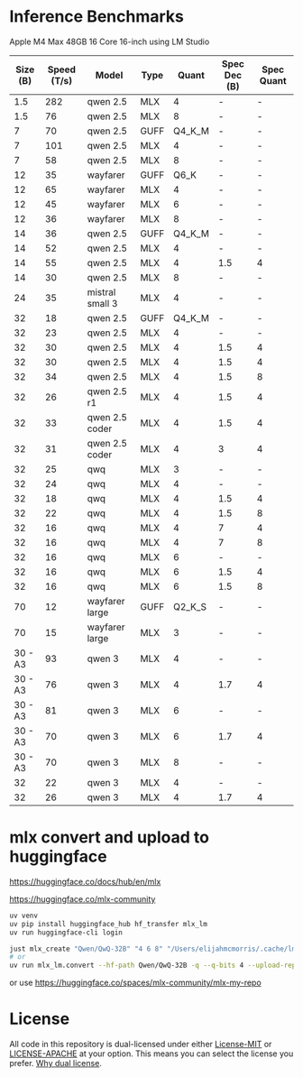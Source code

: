# Inference Benchmarks
Apple M4 Max 48GB 16 Core 16-inch using LM Studio

| Size (B) | Speed (T/s) | Model           | Type | Quant  | Spec Dec (B) | Spec Quant |
|----------|-------------|-----------------|------|--------|--------------|------------|
| 1.5      | 282         | qwen 2.5        | MLX  | 4      | -            | -          |
| 1.5      | 76          | qwen 2.5        | MLX  | 8      | -            | -          |
| 7        | 70          | qwen 2.5        | GUFF | Q4_K_M | -            | -          |
| 7        | 101         | qwen 2.5        | MLX  | 4      | -            | -          |
| 7        | 58          | qwen 2.5        | MLX  | 8      | -            | -          |
| 12       | 35          | wayfarer        | GUFF | Q6_K   | -            | -          |
| 12       | 65          | wayfarer        | MLX  | 4      | -            | -          |
| 12       | 45          | wayfarer        | MLX  | 6      | -            | -          |
| 12       | 36          | wayfarer        | MLX  | 8      | -            | -          |
| 14       | 36          | qwen 2.5        | GUFF | Q4_K_M | -            | -          |
| 14       | 52          | qwen 2.5        | MLX  | 4      | -            | -          |
| 14       | 55          | qwen 2.5        | MLX  | 4      | 1.5          | 4          |
| 14       | 30          | qwen 2.5        | MLX  | 8      | -            | -          |
| 24       | 35          | mistral small 3 | MLX  | 4      | -            | -          |
| 32       | 18          | qwen 2.5        | GUFF | Q4_K_M | -            | -          |
| 32       | 23          | qwen 2.5        | MLX  | 4      | -            | -          |
| 32       | 30          | qwen 2.5        | MLX  | 4      | 1.5          | 4          |
| 32       | 30          | qwen 2.5        | MLX  | 4      | 1.5          | 4          |
| 32       | 34          | qwen 2.5        | MLX  | 4      | 1.5          | 8          |
| 32       | 26          | qwen 2.5 r1     | MLX  | 4      | 1.5          | 4          |
| 32       | 33          | qwen 2.5 coder  | MLX  | 4      | 1.5          | 4          |
| 32       | 31          | qwen 2.5 coder  | MLX  | 4      | 3            | 4          |
| 32       | 25          | qwq             | MLX  | 3      | -            | -          |
| 32       | 24          | qwq             | MLX  | 4      | -            | -          |
| 32       | 18          | qwq             | MLX  | 4      | 1.5          | 4          |
| 32       | 22          | qwq             | MLX  | 4      | 1.5          | 8          |
| 32       | 16          | qwq             | MLX  | 4      | 7            | 4          |
| 32       | 16          | qwq             | MLX  | 4      | 7            | 8          |
| 32       | 16          | qwq             | MLX  | 6      | -            | -          |
| 32       | 16          | qwq             | MLX  | 6      | 1.5          | 4          |
| 32       | 16          | qwq             | MLX  | 6      | 1.5          | 8          |
| 70       | 12          | wayfarer large  | GUFF | Q2_K_S | -            | -          |
| 70       | 15          | wayfarer large  | MLX  | 3      | -            | -          |
| 30 - A3  | 93          | qwen 3          | MLX  | 4      | -            | -          |
| 30 - A3  | 76          | qwen 3          | MLX  | 4      | 1.7          | 4          |
| 30 - A3  | 81          | qwen 3          | MLX  | 6      | -            | -          |
| 30 - A3  | 70          | qwen 3          | MLX  | 6      | 1.7          | 4          |
| 30 - A3  | 70          | qwen 3          | MLX  | 8      | -            | -          |
| 32       | 22          | qwen 3          | MLX  | 4      | -            | -          |
| 32       | 26          | qwen 3          | MLX  | 4      | 1.7          | 4          |

# mlx convert and upload to huggingface
https://huggingface.co/docs/hub/en/mlx

https://huggingface.co/mlx-community

```bash
uv venv
uv pip install huggingface_hub hf_transfer mlx_lm
uv run huggingface-cli login

just mlx_create "Qwen/QwQ-32B" "4 6 8" "/Users/elijahmcmorris/.cache/lm-studio/models" "false"
# or
uv run mlx_lm.convert --hf-path Qwen/QwQ-32B -q --q-bits 4 --upload-repo mlx-community/QwQ-32B-4bit --mlx-path /Users/elijahmcmorris/.cache/lm-studio/models/mlx-community/QwQ-32B-4bit
```
or use https://huggingface.co/spaces/mlx-community/mlx-my-repo

# License
All code in this repository is dual-licensed under either [License-MIT](./LICENSE-MIT) or [LICENSE-APACHE](./LICENSE-Apache) at your option. This means you can select the license you prefer. [Why dual license](https://github.com/bevyengine/bevy/issues/2373).
